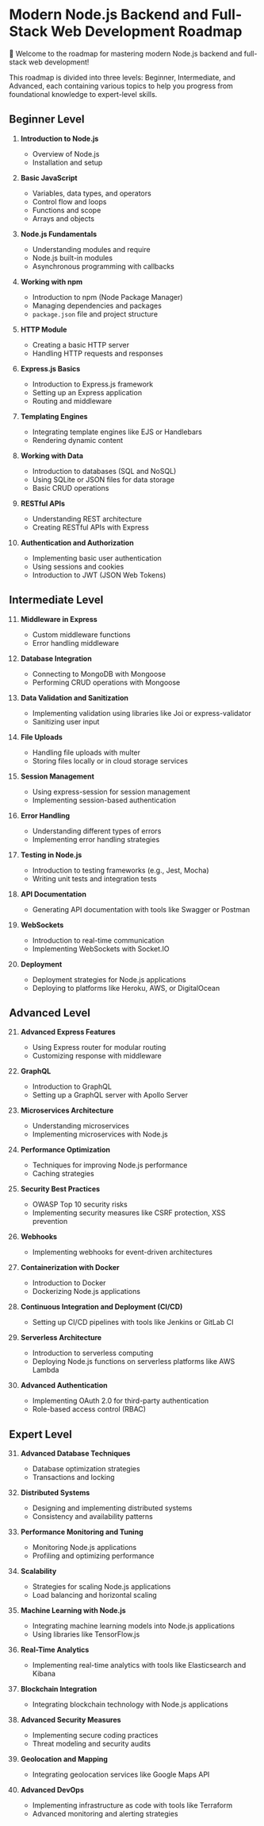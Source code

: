 # Modern Node.js Backend and Full-Stack Web Development Roadmap

🚀 Welcome to the roadmap for mastering modern Node.js backend and full-stack web development!

This roadmap is divided into three levels: Beginner, Intermediate, and Advanced, each containing various topics to help you progress from foundational knowledge to expert-level skills.

## Beginner Level

1. **Introduction to Node.js**
   - Overview of Node.js
   - Installation and setup

2. **Basic JavaScript**
   - Variables, data types, and operators
   - Control flow and loops
   - Functions and scope
   - Arrays and objects

3. **Node.js Fundamentals**
   - Understanding modules and require
   - Node.js built-in modules
   - Asynchronous programming with callbacks

4. **Working with npm**
   - Introduction to npm (Node Package Manager)
   - Managing dependencies and packages
   - `package.json` file and project structure

5. **HTTP Module**
   - Creating a basic HTTP server
   - Handling HTTP requests and responses

6. **Express.js Basics**
   - Introduction to Express.js framework
   - Setting up an Express application
   - Routing and middleware

7. **Templating Engines**
   - Integrating template engines like EJS or Handlebars
   - Rendering dynamic content

8. **Working with Data**
   - Introduction to databases (SQL and NoSQL)
   - Using SQLite or JSON files for data storage
   - Basic CRUD operations

9. **RESTful APIs**
   - Understanding REST architecture
   - Creating RESTful APIs with Express

10. **Authentication and Authorization**
    - Implementing basic user authentication
    - Using sessions and cookies
    - Introduction to JWT (JSON Web Tokens)

## Intermediate Level

11. **Middleware in Express**
    - Custom middleware functions
    - Error handling middleware

12. **Database Integration**
    - Connecting to MongoDB with Mongoose
    - Performing CRUD operations with Mongoose

13. **Data Validation and Sanitization**
    - Implementing validation using libraries like Joi or express-validator
    - Sanitizing user input

14. **File Uploads**
    - Handling file uploads with multer
    - Storing files locally or in cloud storage services

15. **Session Management**
    - Using express-session for session management
    - Implementing session-based authentication

16. **Error Handling**
    - Understanding different types of errors
    - Implementing error handling strategies

17. **Testing in Node.js**
    - Introduction to testing frameworks (e.g., Jest, Mocha)
    - Writing unit tests and integration tests

18. **API Documentation**
    - Generating API documentation with tools like Swagger or Postman

19. **WebSockets**
    - Introduction to real-time communication
    - Implementing WebSockets with Socket.IO

20. **Deployment**
    - Deployment strategies for Node.js applications
    - Deploying to platforms like Heroku, AWS, or DigitalOcean

## Advanced Level

21. **Advanced Express Features**
    - Using Express router for modular routing
    - Customizing response with middleware

22. **GraphQL**
    - Introduction to GraphQL
    - Setting up a GraphQL server with Apollo Server

23. **Microservices Architecture**
    - Understanding microservices
    - Implementing microservices with Node.js

24. **Performance Optimization**
    - Techniques for improving Node.js performance
    - Caching strategies

25. **Security Best Practices**
    - OWASP Top 10 security risks
    - Implementing security measures like CSRF protection, XSS prevention

26. **Webhooks**
    - Implementing webhooks for event-driven architectures

27. **Containerization with Docker**
    - Introduction to Docker
    - Dockerizing Node.js applications

28. **Continuous Integration and Deployment (CI/CD)**
    - Setting up CI/CD pipelines with tools like Jenkins or GitLab CI

29. **Serverless Architecture**
    - Introduction to serverless computing
    - Deploying Node.js functions on serverless platforms like AWS Lambda

30. **Advanced Authentication**
    - Implementing OAuth 2.0 for third-party authentication
    - Role-based access control (RBAC)

## Expert Level

31. **Advanced Database Techniques**
    - Database optimization strategies
    - Transactions and locking

32. **Distributed Systems**
    - Designing and implementing distributed systems
    - Consistency and availability patterns

33. **Performance Monitoring and Tuning**
    - Monitoring Node.js applications
    - Profiling and optimizing performance

34. **Scalability**
    - Strategies for scaling Node.js applications
    - Load balancing and horizontal scaling

35. **Machine Learning with Node.js**
    - Integrating machine learning models into Node.js applications
    - Using libraries like TensorFlow.js

36. **Real-Time Analytics**
    - Implementing real-time analytics with tools like Elasticsearch and Kibana

37. **Blockchain Integration**
    - Integrating blockchain technology with Node.js applications

38. **Advanced Security Measures**
    - Implementing secure coding practices
    - Threat modeling and security audits

39. **Geolocation and Mapping**
    - Integrating geolocation services like Google Maps API

40. **Advanced DevOps**
    - Implementing infrastructure as code with tools like Terraform
    - Advanced monitoring and alerting strategies
